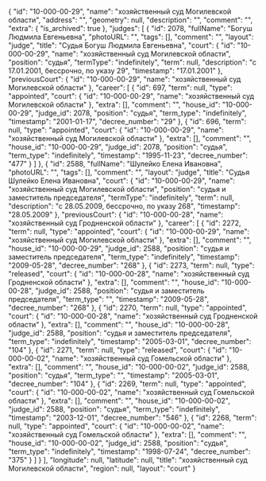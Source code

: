 {
    "id": "10-000-00-29",
    "name": "хозяйственный суд Могилевской области",
    "address": "",
    "geometry": null,
    "description": "",
    "comment": "",
    "extra": {
        "is_archived": true
    },
    "judges": [
        {
            "id": 2078,
            "fullName": "Богуш Людмила Евгеньевна",
            "photoURL": "",
            "tags": [],
            "comment": "",
            "layout": "judge",
            "title": "Судья Богуш Людмила Евгеньевна",
            "court": {
                "id": "10-000-00-29",
                "name": "хозяйственный суд Могилевской области",
                "position": "судья",
                "termType": "indefinitely",
                "term": null,
                "description": "c 17.01.2001, бессрочно, по указу 29",
                "timestamp": "17.01.2001"
            },
            "previousCourt": {
                "id": "10-000-00-29",
                "name": "хозяйственный суд Могилевской области"
            },
            "career": [
                {
                    "id": 697,
                    "term": null,
                    "type": "appointed",
                    "court": {
                        "id": "10-000-00-29",
                        "name": "хозяйственный суд Могилевской области"
                    },
                    "extra": [],
                    "comment": "",
                    "house_id": "10-000-00-29",
                    "judge_id": 2078,
                    "position": "судья",
                    "term_type": "indefinitely",
                    "timestamp": "2001-01-17",
                    "decree_number": "29"
                },
                {
                    "id": 696,
                    "term": null,
                    "type": "appointed",
                    "court": {
                        "id": "10-000-00-29",
                        "name": "хозяйственный суд Могилевской области"
                    },
                    "extra": [],
                    "comment": "",
                    "house_id": "10-000-00-29",
                    "judge_id": 2078,
                    "position": "судья",
                    "term_type": "indefinitely",
                    "timestamp": "1995-11-23",
                    "decree_number": "477"
                }
            ]
        },
        {
            "id": 2588,
            "fullName": "Шулейко Елена Ивановна",
            "photoURL": "",
            "tags": [],
            "comment": "",
            "layout": "judge",
            "title": "Судья Шулейко Елена Ивановна",
            "court": {
                "id": "10-000-00-29",
                "name": "хозяйственный суд Могилевской области",
                "position": "судья и заместитель председателя",
                "termType": "indefinitely",
                "term": null,
                "description": "c 28.05.2009, бессрочно, по указу 268",
                "timestamp": "28.05.2009"
            },
            "previousCourt": {
                "id": "10-000-00-28",
                "name": "хозяйственный суд Гродненской области"
            },
            "career": [
                {
                    "id": 2272,
                    "term": null,
                    "type": "appointed",
                    "court": {
                        "id": "10-000-00-29",
                        "name": "хозяйственный суд Могилевской области"
                    },
                    "extra": [],
                    "comment": "",
                    "house_id": "10-000-00-29",
                    "judge_id": 2588,
                    "position": "судья и заместитель председателя",
                    "term_type": "indefinitely",
                    "timestamp": "2009-05-28",
                    "decree_number": "268"
                },
                {
                    "id": 2273,
                    "term": null,
                    "type": "released",
                    "court": {
                        "id": "10-000-00-28",
                        "name": "хозяйственный суд Гродненской области"
                    },
                    "extra": [],
                    "comment": "",
                    "house_id": "10-000-00-28",
                    "judge_id": 2588,
                    "position": "судья и заместитель председателя",
                    "term_type": "",
                    "timestamp": "2009-05-28",
                    "decree_number": "268"
                },
                {
                    "id": 2270,
                    "term": null,
                    "type": "appointed",
                    "court": {
                        "id": "10-000-00-28",
                        "name": "хозяйственный суд Гродненской области"
                    },
                    "extra": [],
                    "comment": "",
                    "house_id": "10-000-00-28",
                    "judge_id": 2588,
                    "position": "судья и заместитель председателя",
                    "term_type": "indefinitely",
                    "timestamp": "2005-03-01",
                    "decree_number": "104"
                },
                {
                    "id": 2271,
                    "term": null,
                    "type": "released",
                    "court": {
                        "id": "10-000-00-02",
                        "name": "хозяйственный суд Гомельской области"
                    },
                    "extra": [],
                    "comment": "",
                    "house_id": "10-000-00-02",
                    "judge_id": 2588,
                    "position": "судья",
                    "term_type": "",
                    "timestamp": "2005-03-01",
                    "decree_number": "104"
                },
                {
                    "id": 2269,
                    "term": null,
                    "type": "appointed",
                    "court": {
                        "id": "10-000-00-02",
                        "name": "хозяйственный суд Гомельской области"
                    },
                    "extra": [],
                    "comment": "",
                    "house_id": "10-000-00-02",
                    "judge_id": 2588,
                    "position": "судья",
                    "term_type": "indefinitely",
                    "timestamp": "2003-12-01",
                    "decree_number": "546"
                },
                {
                    "id": 2268,
                    "term": null,
                    "type": "appointed",
                    "court": {
                        "id": "10-000-00-02",
                        "name": "хозяйственный суд Гомельской области"
                    },
                    "extra": [],
                    "comment": "",
                    "house_id": "10-000-00-02",
                    "judge_id": 2588,
                    "position": "судья",
                    "term_type": "indefinitely",
                    "timestamp": "1998-07-24",
                    "decree_number": "375"
                }
            ]
        }
    ],
    "longitude": null,
    "latitude": null,
    "title": "хозяйственный суд Могилевской области",
    "region": null,
    "layout": "court"
}